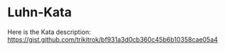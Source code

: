 # Luhn-Kata

Here is the Kata description: https://gist.github.com/trikitrok/bf931a3d0cb360c45b6b10358cae05a4
